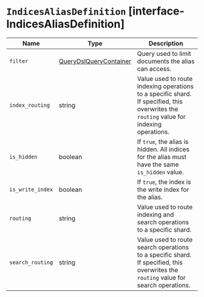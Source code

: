 # `IndicesAliasDefinition` [interface-IndicesAliasDefinition]

| Name | Type | Description |
| - | - | - |
| `filter` | [QueryDslQueryContainer](./QueryDslQueryContainer.md) | Query used to limit documents the alias can access. |
| `index_routing` | string | Value used to route indexing operations to a specific shard. If specified, this overwrites the `routing` value for indexing operations. |
| `is_hidden` | boolean | If `true`, the alias is hidden. All indices for the alias must have the same `is_hidden` value. |
| `is_write_index` | boolean | If `true`, the index is the write index for the alias. |
| `routing` | string | Value used to route indexing and search operations to a specific shard. |
| `search_routing` | string | Value used to route search operations to a specific shard. If specified, this overwrites the `routing` value for search operations. |
